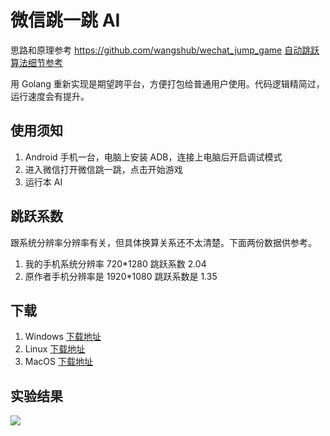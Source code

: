 # 微信跳一跳 AI

思路和原理参考 https://github.com/wangshub/wechat_jump_game [自动跳跃算法细节参考](https://github.com/faceair/wechat_jump_game/blob/master/wechat_jump.py#L50)

用 Golang 重新实现是期望跨平台，方便打包给普通用户使用。代码逻辑精简过，运行速度会有提升。

## 使用须知

1. Android 手机一台，电脑上安装 ADB，连接上电脑后开启调试模式
2. 进入微信打开微信跳一跳，点击开始游戏
2. 运行本 AI

## 跳跃系数

跟系统分辨率分辨率有关，但具体换算关系还不太清楚。下面两份数据供参考。
1. 我的手机系统分辨率 720*1280  跳跃系数 2.04
2. 原作者手机分辨率是 1920*1080 跳跃系数是 1.35

## 下载

1. Windows [下载地址](https://github.com/faceair/youjumpijump/releases/download/1.0/jumpAI-windows-amd64.exe)
2. Linux [下载地址](https://github.com/faceair/youjumpijump/releases/download/1.0/jumpAI-linux-amd64)
3. MacOS [下载地址](https://github.com/faceair/youjumpijump/releases/download/1.0/jumpAI-darwin-amd64)

## 实验结果

![](http://ww3.sinaimg.cn/large/0060lm7Tly1fmy1dpozipj30k00zkq46.jpg)
